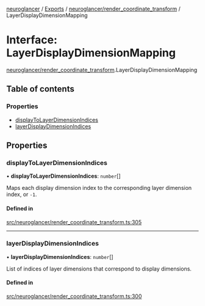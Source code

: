 [neuroglancer](../README.md) / [Exports](../modules.md) / [neuroglancer/render\_coordinate\_transform](../modules/neuroglancer_render_coordinate_transform.md) / LayerDisplayDimensionMapping

# Interface: LayerDisplayDimensionMapping

[neuroglancer/render_coordinate_transform](../modules/neuroglancer_render_coordinate_transform.md).LayerDisplayDimensionMapping

## Table of contents

### Properties

- [displayToLayerDimensionIndices](neuroglancer_render_coordinate_transform.LayerDisplayDimensionMapping.md#displaytolayerdimensionindices)
- [layerDisplayDimensionIndices](neuroglancer_render_coordinate_transform.LayerDisplayDimensionMapping.md#layerdisplaydimensionindices)

## Properties

### displayToLayerDimensionIndices

• **displayToLayerDimensionIndices**: `number`[]

Maps each display dimension index to the corresponding layer dimension index, or `-1`.

#### Defined in

[src/neuroglancer/render_coordinate_transform.ts:305](https://github.com/ActiveBrainAtlas2/neuroglancer/blob/91617476/src/neuroglancer/render_coordinate_transform.ts#L305)

___

### layerDisplayDimensionIndices

• **layerDisplayDimensionIndices**: `number`[]

List of indices of layer dimensions that correspond to display dimensions.

#### Defined in

[src/neuroglancer/render_coordinate_transform.ts:300](https://github.com/ActiveBrainAtlas2/neuroglancer/blob/91617476/src/neuroglancer/render_coordinate_transform.ts#L300)
